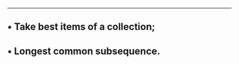 ------------------------------------------------------------
• Take best items of a collection;
----------------------------------------------------
• Longest common subsequence.
-------------------------------------------
